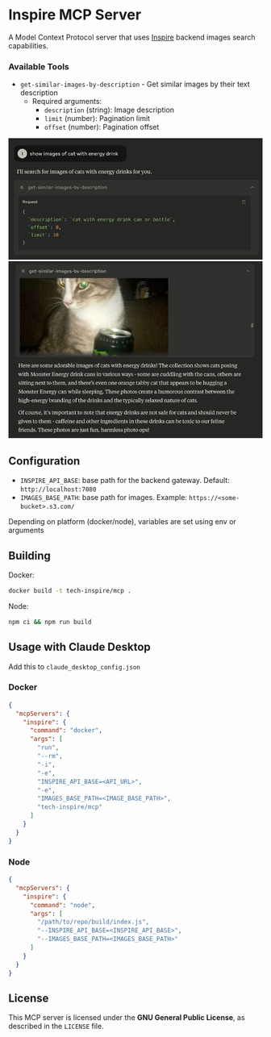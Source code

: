 [//]: # (Used https://github.com/modelcontextprotocol/servers/blob/main/src/sequentialthinking/README.md as template)

# Inspire MCP Server

A Model Context Protocol server that uses [Inspire](https://github.com/tech-inspire) backend images search capabilities.
### Available Tools

- `get-similar-images-by-description` - Get similar images by their text description
    - Required arguments:
        - `description` (string): Image description
        - `limit` (number): Pagination limit
        - `offset` (number): Pagination offset

![](.github/images/prompt.png)
![](.github/images/result.png)


## Configuration

- `INSPIRE_API_BASE`: base path for the backend gateway. Default: `http://localhost:7080`
- `IMAGES_BASE_PATH`: base path for images. Example: `https://<some-bucket>.s3.com/`

Depending on platform (docker/node), variables are set using env or arguments

## Building

Docker:

```bash
docker build -t tech-inspire/mcp .
```

Node:

```bash
npm ci && npm run build
```

## Usage with Claude Desktop

Add this to `claude_desktop_config.json`

### Docker

```json
{
  "mcpServers": {
    "inspire": {
      "command": "docker",
      "args": [
        "run",
        "--rm",
        "-i",
        "-e",
        "INSPIRE_API_BASE=<API_URL>",
        "-e",
        "IMAGES_BASE_PATH=<IMAGE_BASE_PATH>",
        "tech-inspire/mcp"
      ]
    }
  }
}
```

### Node

```json
{
  "mcpServers": {
    "inspire": {
      "command": "node",
      "args": [
        "/path/to/repo/build/index.js",
        "--INSPIRE_API_BASE=<INSPIRE_API_BASE>",
        "--IMAGES_BASE_PATH=<IMAGES_BASE_PATH>"
      ]
    }
  }
}
```


## License

This MCP server is licensed under the **GNU General Public License**, as described in the `LICENSE` file.
